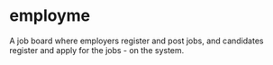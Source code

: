 # employme
A job board where employers register and post jobs, and candidates register and apply for the jobs - on the system.
